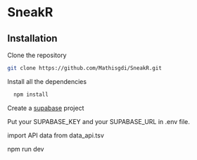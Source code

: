 # SneakR

## Installation 

Clone the repository
```bash
git clone https://github.com/Mathisgdi/SneakR.git 
```

Install all the dependencies
```bash
  npm install 
```

Create a [supabase](https://supabase.com/ ) project

Put your SUPABASE_KEY and your SUPABASE_URL in .env file. 

import API data from data_api.tsv

npm run dev
